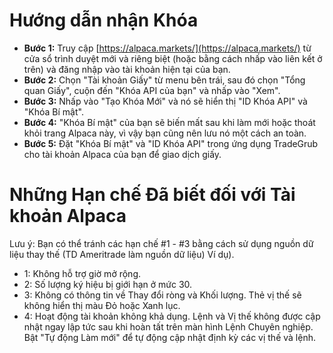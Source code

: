 # **Hướng dẫn nhận Khóa**
- **Bước 1:** Truy cập [https://alpaca.markets/](https://alpaca.markets/) từ cửa sổ trình duyệt mới và riêng biệt (hoặc bằng cách nhấp vào liên kết ở trên) và đăng nhập vào tài khoản hiện tại của bạn.
- **Bước 2:** Chọn "Tài khoản Giấy" từ menu bên trái, sau đó chọn "Tổng quan Giấy", cuộn đến "Khóa API của bạn" và nhấp vào "Xem".
- **Bước 3:** Nhấp vào "Tạo Khóa Mới" và nó sẽ hiển thị "ID Khóa API" và "Khóa Bí mật".
- **Bước 4:** "Khóa Bí mật" của bạn sẽ biến mất sau khi làm mới hoặc thoát khỏi trang Alpaca này, vì vậy bạn cũng nên lưu nó một cách an toàn.
- **Bước 5:** Đặt "Khóa Bí mật" và "ID Khóa API" trong ứng dụng TradeGrub cho tài khoản Alpaca của bạn để giao dịch giấy.

# Những Hạn chế Đã biết đối với Tài khoản Alpaca
Lưu ý: Bạn có thể tránh các hạn chế #1 - #3 bằng cách sử dụng nguồn dữ liệu thay thế (TD Ameritrade làm nguồn dữ liệu) Ví dụ).
- 1: Không hỗ trợ giờ mở rộng.
- 2: Số lượng ký hiệu bị giới hạn ở mức 30.
- 3: Không có thông tin về Thay đổi ròng và Khối lượng. Thẻ vị thế sẽ không hiển thị màu Đỏ hoặc Xanh lục.
- 4: Hoạt động tài khoản không khả dụng. Lệnh và Vị thế không được cập nhật ngay lập tức sau khi hoàn tất trên màn hình Lệnh Chuyên nghiệp. Bật "Tự động Làm mới" để tự động cập nhật định kỳ các vị thế và lệnh.

